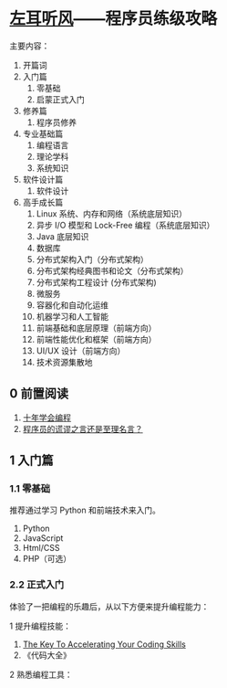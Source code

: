 # [左耳听风](https://time.geekbang.org/column/article/8136)——程序员练级攻略

主要内容：

1. 开篇词
2. 入门篇
   1. 零基础
   2. 启蒙正式入门
3. 修养篇
   1. 程序员修养
4. 专业基础篇
   1. 编程语言
   2. 理论学科
   3. 系统知识
5. 软件设计篇
   1. 软件设计
6. 高手成长篇
   1. Linux 系统、内存和网络（系统底层知识）
   2. 异步 I/O 模型和 Lock-Free 编程（系统底层知识）
   3. Java 底层知识
   4. 数据库
   5. 分布式架构入门（分布式架构）
   6. 分布式架构经典图书和论文（分布式架构）
   7. 分布式架构工程设计 (分布式架构)
   8. 微服务
   9. 容器化和自动化运维
   10. 机器学习和人工智能
   11. 前端基础和底层原理（前端方向）
   12. 前端性能优化和框架（前端方向）
   13. UI/UX 设计（前端方向）
   14. 技术资源集散地

## 0 前置阅读

1. [十年学会编程](https://liuyandong.com/2017/10/25/122/)
2. [程序员的谎谬之言还是至理名言？](https://coolshell.cn/articles/4235.html)

## 1 入门篇

### 1.1 零基础

推荐通过学习 Python 和前端技术来入门。

1. Python
2. JavaScript
3. Html/CSS
4. PHP（可选）

### 2.2 正式入门

体验了一把编程的乐趣后，从以下方便来提升编程能力：

1 提升编程技能：

1. [The Key To Accelerating Your Coding Skills](http://blog.thefirehoseproject.com/posts/learn-to-code-and-be-self-reliant/)
2. 《代码大全》

2 熟悉编程工具：
